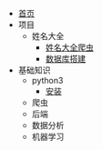 * [首页](about/ "首页")
* 项目
  * 姓名大全
    * [姓名大全爬虫](project/random_name/spider "姓名大全爬虫")
    * [数据库搭建](project/random_name/database "数据库搭建")
* 基础知识
  * python3
    * [安装](base_knowledge/python/install_python "python安装")
  * 爬虫
  * 后端
  * 数据分析
  * 机器学习
